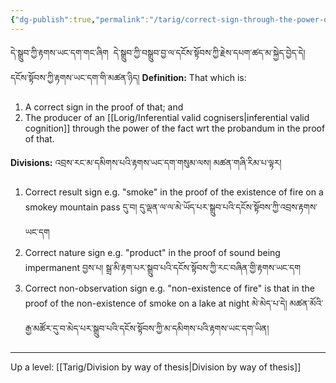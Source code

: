 ```yaml
---
{"dg-publish":true,"permalink":"/tarig/correct-sign-through-the-power-of-the-fact/"}
---
```


དེ་སྒྲུབ་ཀྱི་རྟགས་ཡང་དག་གང་ཞིག  དེ་སྒྲུབ་ཀྱི་བསྒྲུབ་བྱ་ལ་དངོས་སྟོབས་ཀྱི་རྗེས་དཔག་ཚད་མ་སྐྱེད་བྱེད་དེ། དངོས་སྟོབས་ཀྱི་རྟགས་ཡང་དག་གི་མཚན་ཉིད།
**Definition:** That which is:
1. A correct sign in the proof of that; and
2. The producer of an [[Lorig/Inferential valid cognisers\|inferential valid cognition]] through the power of the fact wrt the probandum in the proof of that.

**Divisions:** འབྲས་རང་མ་དམིགས་པའི་རྟགས་ཡང་དག་གསུམ་ལས། མཚན་གཞི་རིམ་པ་ལྟར།
1. Correct result sign
   e.g. "smoke" in the proof of the existence of fire on a smokey mountain pass
   དུ་བ། དུ་ལྡན་ལ་ལ་མེ་ཡོད་པར་སྒྲུབ་པའི་དངོས་སྟོབས་ཀྱི་འབྲས་རྟགས་ཡང་དག
2. Correct nature sign
   e.g. "product" in the proof of sound being impermanent
   བྱས་པ། སྒྲ་མི་རྟག་པར་སྒྲུབ་པའི་དངོས་སྟོབས་ཀྱི་རང་བཞིན་གྱི་རྟགས་ཡང་དག
3. Correct non-observation sign
   e.g. "non-existence of fire" is that in the proof of the non-existence of smoke on a lake at night
   མེ་མེད་པ་དེ། མཚན་མོའི་རྒྱ་མཚོར་དུ་བ་མེད་པར་སྒྲུབ་པའི་དངོས་སྟོབས་ཀྱི་མ་དམིགས་པའི་རྟགས་ཡང་དག་ཡིན།

---
Up a level: [[Tarig/Division by way of thesis\|Division by way of thesis]]